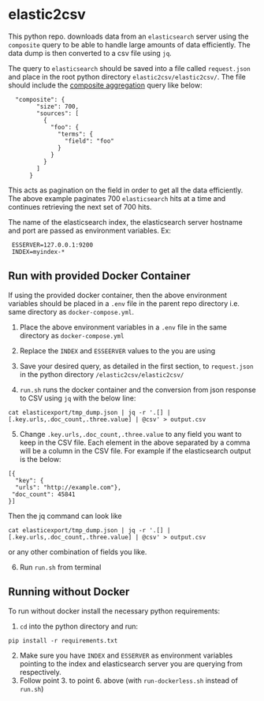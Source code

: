 # elastic2csv

This python repo. downloads data from an `elasticsearch` server using the `composite` query to be able to handle large amounts of data efficiently. The data dump is then converted to a csv file using `jq`.

The query to `elasticsearch` should be saved into a file called `request.json` and place in the root python directory `elastic2csv/elastic2csv/`. The file should include the [composite aggregation](https://www.elastic.co/guide/en/elasticsearch/reference/current/search-aggregations-bucket-composite-aggregation.html) query like below:

```
  "composite": {
        "size": 700,
        "sources": [
          {
            "foo": {
              "terms": {
                "field": "foo"
              }
            }
          }
        ]
      }
```

 This acts as pagination on the field in order to get all the data efficiently. The above example paginates 700 `elasticsearch` hits at a time and continues retrieving the next set of 700 hits.

 The name of the elasticsearch index, the elasticsearch server hostname and port are passed as environment variables. Ex:

```
 ESSERVER=127.0.0.1:9200
 INDEX=myindex-*
```
## Run with provided Docker Container

If using the provided docker container, then the above environment variables should be placed in a `.env` file in the parent repo directory i.e. same directory as `docker-compose.yml`.
1. Place the above environment variables in a `.env` file in the same directory as `docker-compose.yml`
2. Replace the `INDEX` and `ESSEERVER` values to the you are using
3. Save your desired query, as detailed in the first section, to `request.json` in the python directory `/elastic2csv/elastic2csv/`

4. `run.sh` runs the docker container and the conversion from json response to CSV using `jq` with the below line:
```
cat elasticexport/tmp_dump.json | jq -r '.[] | [.key.urls,.doc_count,.three.value] | @csv' > output.csv
```

5. Change `.key.urls,.doc_count,.three.value` to any field you want to keep in the CSV file. Each element in the above separated by a comma will be a column in the CSV file. For example if the elasticsearch output is the below:
```
[{
  "key": {
  "urls": "http://example.com"},
 "doc_count": 45841
}]
```
Then the jq command can look like
```
cat elasticexport/tmp_dump.json | jq -r '.[] | [.key.urls,.doc_count,.three.value] | @csv' > output.csv
```
or any other combination of fields you like.

6. Run `run.sh` from terminal

## Running without Docker

To run without docker install the necessary python requirements:
1. `cd` into the python directory and run:
```
pip install -r requirements.txt
```
2. Make sure you have `INDEX` and `ESSERVER` as environment variables pointing to the index and elasticsearch server you are querying from respectively.
3. Follow point 3. to point 6. above (with `run-dockerless.sh` instead of `run.sh`)
